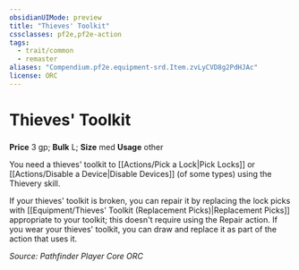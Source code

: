 ```yaml
---
obsidianUIMode: preview
title: "Thieves' Toolkit"
cssclasses: pf2e,pf2e-action
tags:
  - trait/common
  - remaster
aliases: "Compendium.pf2e.equipment-srd.Item.zvLyCVD8g2PdHJAc"
license: ORC
---
```

# Thieves' Toolkit

### 


**Price** 3 gp; 
**Bulk** L; **Size** med
**Usage** other

You need a thieves' toolkit to [[Actions/Pick a Lock|Pick Locks]] or [[Actions/Disable a Device|Disable Devices]] (of some types) using the Thievery skill.

If your thieves' toolkit is broken, you can repair it by replacing the lock picks with [[Equipment/Thieves' Toolkit (Replacement Picks)|Replacement Picks]] appropriate to your toolkit; this doesn't require using the Repair action. If you wear your thieves' toolkit, you can draw and replace it as part of the action that uses it.

*Source: Pathfinder Player Core*
*ORC*